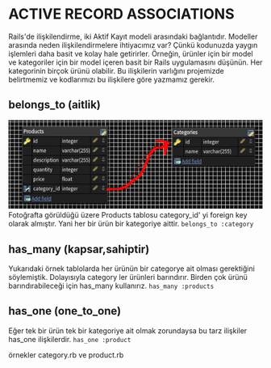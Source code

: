 # ACTIVE RECORD ASSOCIATIONS
Rails'de ilişkilendirme, iki Aktif Kayıt modeli arasındaki bağlantıdır.
Modeller arasında neden ilişkilendirmelere ihtiyacımız var? Çünkü kodunuzda yaygın 
işlemleri daha basit ve kolay hale getirirler. Örneğin, ürünler için bir model ve 
kategoriler için bir model içeren basit bir Rails uygulamasını düşünün.
Her kategorinin birçok ürünü olabilir. Bu ilişkilerin varlığını projemizde belirtmemiz ve 
kodlarımızı bu ilişkilere göre yazmamız gerekir.

## belongs_to (aitlik)

![](images/assoc.png)
Fotoğrafta görüldüğü üzere Products tablosu category_id' yi foreign key
olarak almıştır. Yani her bir ürün bir kategoriye aittir.
`belongs_to :category`

## has_many (kapsar,sahiptir)
Yukarıdaki örnek tablolarda her ürünün bir categorye ait olması
gerektiğini söylemiştik. Dolayısıyla category ler ürünleri barındırır.
Birden çok ürünü barındırabileceği için has_many kullanırız.
`has_many :products`

## has_one (one_to_one)
Eğer tek bir ürün tek bir kategoriye ait olmak zorundaysa bu tarz 
ilişkiler has_one ilişkilerdir.
`has_one :product`








örnekler category.rb ve product.rb